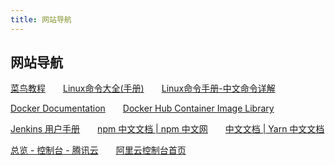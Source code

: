 ```yaml
---
title: 网站导航
---
```


## 网站导航



[菜鸟教程](https://www.runoob.com/)&emsp;&emsp;[Linux命令大全(手册)](https://www.linuxcool.com/)&emsp;&emsp;[Linux命令手册-中文命令详解](https://www.linux-man.cn/)



[Docker Documentation](https://docs.docker.com/reference/)&emsp;&emsp;[Docker Hub Container Image Library](https://hub.docker.com/)



[Jenkins 用户手册](https://www.jenkins.io/zh/doc/)&emsp;&emsp;[npm 中文文档 | npm 中文网](https://www.npmjs.cn/)&emsp;&emsp;[中文文档 | Yarn 中文文档](https://yarn.bootcss.com/docs)



[总览 - 控制台 - 腾讯云](https://console.cloud.tencent.com/)&emsp;&emsp;[阿里云控制台首页](https://home.console.aliyun.com/home/dashboard/ProductAndService)



